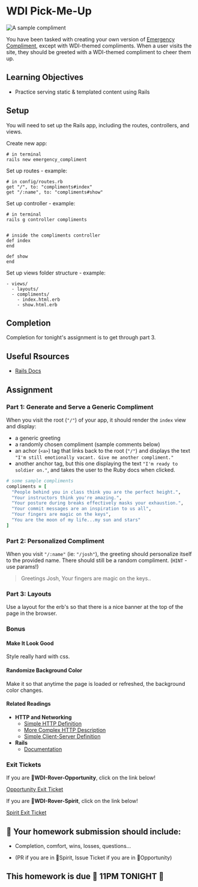 # WDI Pick-Me-Up

![A sample compliment](https://media.giphy.com/media/nLmo3TKJBUNX2/giphy.gif)

You have been tasked with creating your own version of [Emergency Compliment](http://emergencycompliment.com/), except with  WDI-themed compliments. When a user visits the site, they should be greeted with a WDI-themed compliment to cheer them up.

## Learning Objectives

  - Practice serving static & templated content using Rails

## Setup
You will need to set up the Rails app, including the routes, controllers, and views.

Create new app:
```
# in terminal
rails new emergency_compliment
```

Set up routes - example:
```
# in config/routes.rb
get "/", to: "compliments#index"
get "/:name", to: "compliments#show"
```

Set up controller - example:
```
# in terminal
rails g controller compliments


# inside the compliments controller
def index
end

def show
end
```

Set up views folder structure - example:
```
- views/
  - layouts/
  - compliments/
    - index.html.erb
    - show.html.erb
```

## Completion

Completion for tonight's assignment is to get through part 3.

## Useful Rsources

- [Rails Docs](http://guides.rubyonrails.org/index.html)

## Assignment

### Part 1: Generate and Serve a Generic Compliment

When you visit the root (`"/"`) of your app, it should render the `index` view and display:
- a generic greeting
- a randomly chosen compliment (sample comments below)
- an achor (`<a>`) tag that links back to the root (`"/"`) and displays the text `"I'm still emotionally vacant. Give me another compliment."`
- another anchor tag, but this one displaying the text `"I'm ready to soldier on."`, and takes the user to the Ruby docs when clicked.

```ruby
# some sample compliments
compliments = [
  "People behind you in class think you are the perfect height.",
  "Your instructors think you're amazing.",
  "Your posture during breaks effectively masks your exhaustion.",
  "Your commit messages are an inspiration to us all",
  "Your fingers are magic on the keys",
  "You are the moon of my life...my sun and stars"
]
```

### Part 2: Personalized Compliment

When you visit `"/:name"` (ie: `"/josh"`), the greeting should personalize itself to the provided name. There should still be a random compliment. (`HINT` - use params!)

> Greetings Josh, Your fingers are magic on the keys..

### Part 3: Layouts

Use a layout for the erb's so that there is a nice banner at the top of the page in the browser.

### Bonus

#### Make It Look Good

Style really hard with css.

#### Randomize Background Color

Make it so that anytime the page is loaded or refreshed, the background color changes.


#### Related Readings

- **HTTP and Networking**
  + [Simple HTTP Definition](http://simple.wikipedia.org/wiki/Hypertext_Transfer_Protocol)
  + [More Complex HTTP Description](http://www.jmarshall.com/easy/http/)
  + [Simple Client-Server Definition](http://simple.wikipedia.org/wiki/Client-server)
- **Rails**
  + [Documentation](http://guides.rubyonrails.org/index.html)
  
### Exit Tickets 

If you are 🔴**WDI-Rover-Opportunity**, click on the link below!

[Opportunity Exit Ticket]()

If you are 🔵**WDI-Rover-Spirit**, click on the link below!

[Spirit Exit Ticket]()
  
## 🚀 Your homework submission should include:

- Completion, comfort, wins, losses, questions...

- (PR if you are in 🔵Spirit, Issue Ticket if you are in 🔴Opportunity)

## This homework is due 🚨 11PM TONIGHT 🚨

